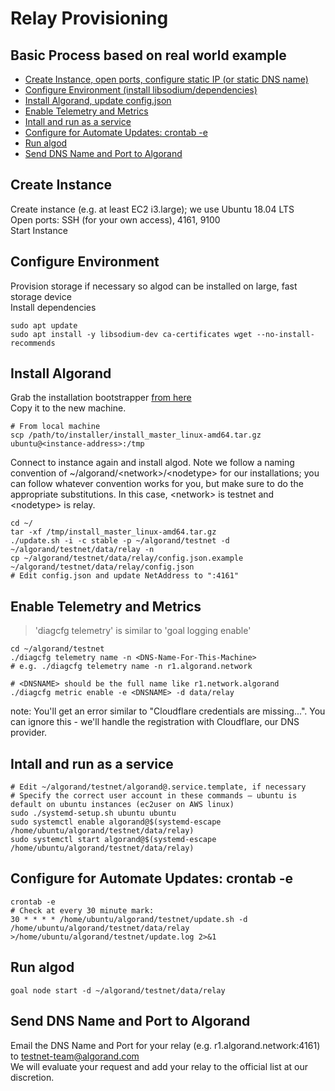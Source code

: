 # Relay Provisioning
## Basic Process based on real world example

* [Create Instance, open ports, configure static IP (or static DNS name)](#create-instance)
* [Configure Environment (install libsodium/dependencies)](#configure)
* [Install Algorand, update config.json](#install)
* [Enable Telemetry and Metrics](#telemetry)
* [Intall and run as a service](#service)
* [Configure for Automate Updates: crontab -e](#updates)
* [Run algod](#run)
* [Send DNS Name and Port to Algorand](#send)

## <a id="create-instance">Create Instance</a>
Create instance (e.g. at least EC2 i3.large); we use Ubuntu 18.04 LTS  
Open ports: SSH (for your own access), 4161, 9100  
Start Instance  

## <a id="configure">Configure Environment</a>
Provision storage if necessary so algod can be installed on large, fast storage device  
Install dependencies

    sudo apt update
    sudo apt install -y libsodium-dev ca-certificates wget --no-install-recommends

## <a id="install">Install Algorand</a>
Grab the installation bootstrapper [from here](https://github.com/algorand/go-algorand-doc/tree/master/downloads/installers/linux_amd64)  
Copy it to the new machine.

    # From local machine
    scp /path/to/installer/install_master_linux-amd64.tar.gz ubuntu@<instance-address>:/tmp

Connect to instance again and install algod.  Note we follow a naming convention of ~/algorand/\<network\>/\<nodetype\> for our installations; you can follow whatever convention works for you, but make sure to do the appropriate substitutions.  In this case, \<network\> is testnet and \<nodetype\> is relay.

    cd ~/
    tar -xf /tmp/install_master_linux-amd64.tar.gz
    ./update.sh -i -c stable -p ~/algorand/testnet -d ~/algorand/testnet/data/relay -n
    cp ~/algorand/testnet/data/relay/config.json.example ~/algorand/testnet/data/relay/config.json
    # Edit config.json and update NetAddress to ":4161"

## <a id="telemetry">Enable Telemetry and Metrics</a>
> 'diagcfg telemetry' is similar to 'goal logging enable'

    cd ~/algorand/testnet
    ./diagcfg telemetry name -n <DNS-Name-For-This-Machine>
    # e.g. ./diagcfg telemetry name -n r1.algorand.network

    # <DNSNAME> should be the full name like r1.network.algorand
    ./diagcfg metric enable -e <DNSNAME> -d data/relay

note: You'll get an error similar to "Cloudflare credentials are missing...".  You can ignore this - we'll handle the registration with Cloudflare, our DNS provider.

## <a id="service">Intall and run as a service</a>

    # Edit ~/algorand/testnet/algorand@.service.template, if necessary
    # Specify the correct user account in these commands – ubuntu is default on ubuntu instances (ec2user on AWS linux)
    sudo ./systemd-setup.sh ubuntu ubuntu
    sudo systemctl enable algorand@$(systemd-escape /home/ubuntu/algorand/testnet/data/relay)
    sudo systemctl start algorand@$(systemd-escape /home/ubuntu/algorand/testnet/data/relay)

## <a id="updates">Configure for Automate Updates: crontab -e</a>
    crontab -e
    # Check at every 30 minute mark:
    30 * * * * /home/ubuntu/algorand/testnet/update.sh -d /home/ubuntu/algorand/testnet/data/relay >/home/ubuntu/algorand/testnet/update.log 2>&1

## <a id="run">Run algod</a>
    goal node start -d ~/algorand/testnet/data/relay

## <a id="send">Send DNS Name and Port to Algorand</a>
Email the DNS Name and Port for your relay (e.g. r1.algorand.network:4161) to testnet-team@algorand.com  
We will evaluate your request and add your relay to the official list at our discretion.
